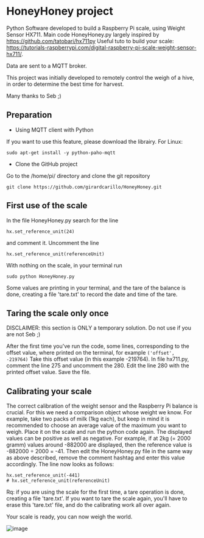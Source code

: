 # HoneyHoney project

Python Software developed to build a Raspberry Pi scale, using Weight Sensor HX711.
Main code HoneyHoney.py largely inspired by https://github.com/tatobari/hx711py 
Useful tuto to build your scale: https://tutorials-raspberrypi.com/digital-raspberry-pi-scale-weight-sensor-hx711/.

Data are sent to a MQTT broker.

This project was initially developed to remotely control the weigh of a hive, in order to determine the best time for harvest.

Many thanks to Seb ;)

## Preparation

- Using MQTT client with Python

If you want to use this feature, please download the librairy.
For Linux:
```
sudo apt-get install -y python-paho-mqtt
```

- Clone the GitHub project

Go to the /home/pi/ directory and clone the git repository
``` 
git clone https://github.com/girardcarillo/HoneyHoney.git
```

## First use of the scale
 
In the file HoneyHoney.py search for the line 
```
hx.set_reference_unit(24)
```
and comment it. Uncomment the line
```
hx.set_reference_unit(referenceUnit)
```
With nothing on the scale, in your terminal run 
```
sudo python HoneyHoney.py
```
Some values are printing in your terminal, and the tare of the balance is done, creating a file 'tare.txt' to record the date and time of the tare.

## Taring the scale only once
DISCLAIMER: this section is ONLY a temporary solution.
Do not use if you are not Seb ;)

After the first time you've run the code, some lines, corresponding to the offset value, where printed on the terminal, for example
```('offset', -219764)```
Take this offset value (in this example -219764).
In file hx711.py, comment the line 275 and uncomment the 280.
Edit the line 280 with the printed offset value.
Save the file. 


## Calibrating your scale

The correct calibration of the weight sensor and the Raspberry Pi balance is crucial. For this we need a comparison object whose weight we know. 
For example, take two packs of milk (1kg each), but keep in mind it is recommended to choose an average value of the maximum you want to weigh.
Place it on the scale and run the python code again.
The displayed values can be positive as well as negative.
For example, if at 2kg (= 2000 gramm) values around -882000 are displayed, then the reference value is -882000 ÷ 2000 = -41.
Then edit the HoneyHoney.py file in the same way as above described, remove the comment hashtag and enter this value accordingly. 
The line now looks as follows:

```	
hx.set_reference_unit(-441)
# hx.set_reference_unit(referenceUnit)
```
Rq: if you are using the scale for the first time, a tare operation is done, creating a file 'tare.txt'.
If you want to tare the scale again, you'll have to erase this 'tare.txt' file, and do the calibrating work all over again.

Your scale is ready, you can now weigh the world.
 

![image](RaspiScale.jpg)
